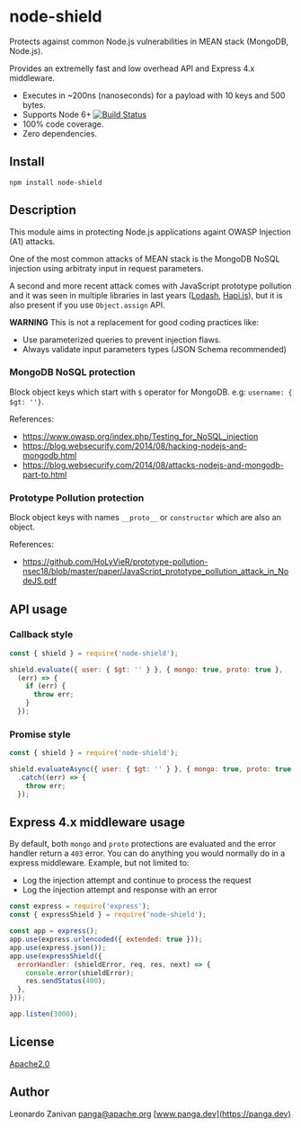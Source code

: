 # node-shield

Protects against common Node.js vulnerabilities in MEAN stack (MongoDB, Node.js).

Provides an extremelly fast and low overhead API and Express 4.x middleware.

- Executes in ~200ns (nanoseconds) for a payload with 10 keys and 500 bytes.
- Supports Node 6+ [![Build Status](https://travis-ci.com/panga/node-shield.svg?branch=master)](https://travis-ci.com/panga/node-shield)
- 100% code coverage.
- Zero dependencies.

## Install

`npm install node-shield`

## Description

This module aims in protecting Node.js applications againt OWASP Injection (A1) attacks.

One of the most common attacks of MEAN stack is the MongoDB NoSQL injection using arbitraty input in request parameters.

A second and more recent attack comes with JavaScript prototype pollution and it was seen in multiple libraries in last years ([Lodash](https://snyk.io/vuln/SNYK-JS-LODASH-450202), [Hapi.js](https://github.com/hapijs/hapi/issues/3916)), but it is also present if you use `Object.assign` API.

**WARNING** This is not a replacement for good coding practices like:
* Use parameterized queries to prevent injection flaws.
* Always validate input parameters types (JSON Schema recommended)

### MongoDB NoSQL protection

Block object keys which start with `$` operator for MongoDB. e.g: `username: { $gt: ''}`.

References:
* https://www.owasp.org/index.php/Testing_for_NoSQL_injection
* https://blog.websecurify.com/2014/08/hacking-nodejs-and-mongodb.html
* https://blog.websecurify.com/2014/08/attacks-nodejs-and-mongodb-part-to.html

### Prototype Pollution protection

Block object keys with names `__proto__` or `constructor` which are also an object.

References:
* https://github.com/HoLyVieR/prototype-pollution-nsec18/blob/master/paper/JavaScript_prototype_pollution_attack_in_NodeJS.pdf

## API usage

### Callback style

```javascript
const { shield } = require('node-shield');

shield.evaluate({ user: { $gt: '' } }, { mongo: true, proto: true },
  (err) => {
    if (err) {
      throw err;
    }
  });
```

### Promise style

```javascript
const { shield } = require('node-shield');

shield.evaluateAsync({ user: { $gt: '' } }, { mongo: true, proto: true })
  .catch((err) => {
    throw err;
  });
```

## Express 4.x middleware usage

By default, both `mongo` and `proto` protections are evaluated and the error handler return a `403` error.
You can do anything you would normally do in a express middleware.
Example, but not limited to:
- Log the injection attempt and continue to process the request
- Log the injection attempt and response with an error

```javascript
const express = require('express');
const { expressShield } = require('node-shield');

const app = express();
app.use(express.urlencoded({ extended: true }));
app.use(express.json());
app.use(expressShield({
  errorHandler: (shieldError, req, res, next) => {
    console.error(shieldError);
    res.sendStatus(400);
  },
}));

app.listen(3000);
```

## License

[Apache2.0](https://www.apache.org/licenses/LICENSE-2.0)

## Author

Leonardo Zanivan
<panga@apache.org>
[www.panga.dev](https://panga.dev)
